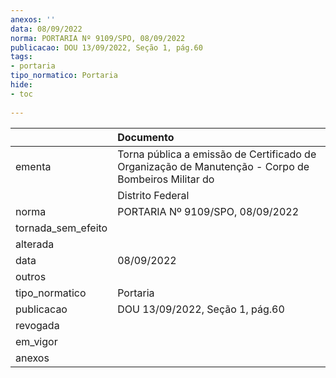 ```yaml
---
anexos: ''
data: 08/09/2022
norma: PORTARIA Nº 9109/SPO, 08/09/2022
publicacao: DOU 13/09/2022, Seção 1, pág.60
tags:
- portaria
tipo_normatico: Portaria
hide: 
- toc 
 
---
```


|                    | Documento                                                                                            |
|:-------------------|:-----------------------------------------------------------------------------------------------------|
| ementa             | Torna pública a emissão de Certificado de Organização de Manutenção - Corpo de Bombeiros Militar do  |
|                    | Distrito Federal                                                                                     |
| norma              | PORTARIA Nº 9109/SPO, 08/09/2022                                                                     |
| tornada_sem_efeito |                                                                                                      |
| alterada           |                                                                                                      |
| data               | 08/09/2022                                                                                           |
| outros             |                                                                                                      |
| tipo_normatico     | Portaria                                                                                             |
| publicacao         | DOU 13/09/2022, Seção 1, pág.60                                                                      |
| revogada           |                                                                                                      |
| em_vigor           |                                                                                                      |
| anexos             |                                                                                                      |